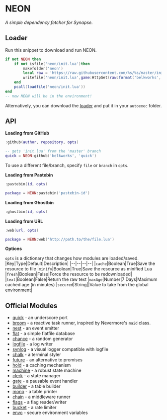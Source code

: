 
# NEON

*A simple dependency fetcher for Synapse.*

## Loader

Run this snippet to download and run NEON.
```lua
if not NEON then
    if not isfile('neon/init.lua')then
        makefolder('neon')
        local raw = 'https://raw.githubusercontent.com/%s/%s/master/init.lua'
        writefile('neon/init.lua',game:HttpGet(raw:format('belkworks','neon')))
    end
    pcall(loadfile('neon/init.lua'))
end
-- now NEON will be in the environment!
```
Alternatively, you can download the [loader](https://raw.githubusercontent.com/Belkworks/NEON/master/loader.lua) and put it in your `autoexec` folder.

## API

**Loading from GitHub**

```lua
:github(author, repository, opts)
```
```lua
-- gets 'init.lua' from the 'master' branch
quick = NEON:github('belkworks', 'quick')
```
To use a different file/branch, specify `file` or `branch` in `opts`.

**Loading from Pastebin**

```lua
:pastebin(id, opts)
```
```lua
package = NEON:pastebin('pastebin-id')
```

**Loading from Ghostbin**

```lua
:ghostbin(id, opts)
```

**Loading from URL**

```lua
:web(url, opts)
```
```lua
package = NEON:web('http://path.to/the/file.lua')
```

**Options**

`opts` is a dictionary that changes how modules are loaded/saved.
|Key|Type|Default|Description|
|--|--|--|--|
|`cache`|Boolean|True|Save the resource to file
|`minify`|Boolean|True|Save the resource as minified Lua
|`fresh`|Boolean|False|Force the resource to be redownloaded|
|`text`|Boolean|False|Return the raw text
|`maxAge`|Number|7 Days|Maximum cached age (in minutes)
|`secured`|String||Value to take from the global environment|

## Official Modules

- [quick](https://github.com/Belkworks/quick) - an underscore port
- [broom](https://github.com/Belkworks/broom) - a reactive task runner, inspired by Nevermore's `maid` class.
- [nest](https://github.com/Belkworks/nset) - an event emitter
- [flat](https://github.com/Belkworks/flat) - a simple flatfile database
- [chance](https://github.com/Belkworks/chance) - a random generator
- [logfile](https://github.com/Belkworks/logfile) - a log writer
- [synlog](https://github.com/Belkworks/synlog) - a visual logger compatible with logfile
- [chalk](https://github.com/Belkworks/chalk) - a terminal styler
- [future](https://github.com/Belkworks/future) - an alternative to promises
- [hold](https://github.com/Belkworks/hold) - a caching mechanism
- [machine](https://github.com/Belkworks/machine) - a robust state machine
- [clerk](https://github.com/Belkworks/clerk) - a state manager
- [gate](https://github.com/Belkworks/gate) - a pausable event handler
- [builder](https://github.com/Belkworks/builder) - a table builder
- [mono](https://github.com/Belkworks/mono) - a table printer
- [chain](https://github.com/Belkworks/chain) - a middleware runner
- [flags](https://github.com/Belkworks/flags) - a flag reader/writer
- [bucket](https://github.com/Belkworks/bucket) - a rate limiter
- [envo](https://github.com/Belkworks/envo) - secure environment variables 
